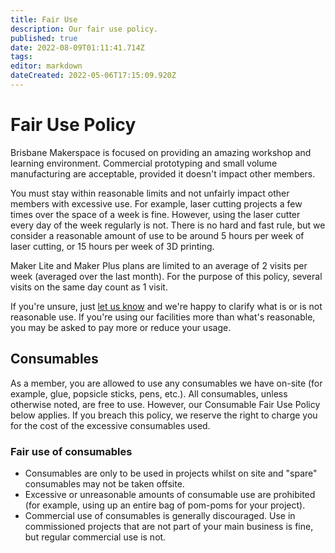 ```yaml
---
title: Fair Use
description: Our fair use policy.
published: true
date: 2022-08-09T01:11:41.714Z
tags: 
editor: markdown
dateCreated: 2022-05-06T17:15:09.920Z
---
```


# Fair Use Policy
Brisbane Makerspace is focused on providing an amazing workshop and learning environment. Commercial prototyping and small volume manufacturing are acceptable, provided it doesn't impact other members.

You must stay within reasonable limits and not unfairly impact other members with excessive use. For example, laser cutting projects a few times over the space of a week is fine. However, using the laser cutter every day of the week regularly is not. There is no hard and fast rule, but we consider a reasonable amount of use to be around 5 hours per week of laser cutting, or 15 hours per week of 3D printing.

Maker Lite and Maker Plus plans are limited to an average of 2 visits per week (averaged over the last month). For the purpose of this policy, several visits on the same day count as 1 visit.

If you're unsure, just [let us know](https://brisbanemaker.space/contact) and we're happy to clarify what is or is not reasonable use. If you're using our facilities more than what's reasonable, you may be asked to pay more or reduce your usage.

## Consumables
As a member, you are allowed to use any consumables we have on-site (for example, glue, popsicle sticks, pens, etc.). All consumables, unless otherwise noted, are free to use. However, our Consumable Fair Use Policy below applies. If you breach this policy, we reserve the right to charge you for the cost of the excessive consumables used.

### Fair use of consumables
* Consumables are only to be used in projects whilst on site and "spare" consumables may not be taken offsite.
* Excessive or unreasonable amounts of consumable use are prohibited (for example, using up an entire bag of pom-poms for your project).
* Commercial use of consumables is generally discouraged. Use in commissioned projects that are not part of your main business is fine, but regular commercial use is not.